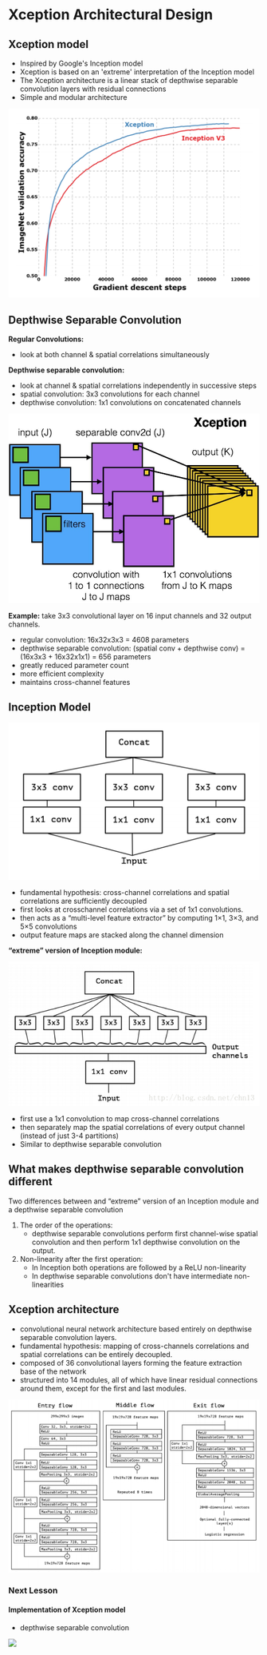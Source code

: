 # Xception Architectural Design

## Xception model

* Inspired by Google's Inception model
* Xception is based on an 'extreme' interpretation of the Inception model
* The Xception architecture is a linear stack of depthwise separable convolution layers with residual connections
* Simple and modular architecture

![](../../../../.gitbook/assets/xception-result.png)

## Depthwise Separable Convolution

**Regular Convolutions:**

* look at both channel & spatial correlations simultaneously

**Depthwise separable convolution:**

* look at channel & spatial correlations independently in successive steps
* spatial convolution: 3x3 convolutions for each channel
* depthwise convolution: 1x1 convolutions on concatenated channels

![](../../../../.gitbook/assets/xception1.jpg)

**Example:** take 3x3 convolutional layer on 16 input channels and 32 output channels.

* regular convolution: 16x32x3x3 = 4608 parameters
* depthwise separable convolution: \(spatial conv + depthwise conv\) = \(16x3x3 + 16x32x1x1\) = 656 parameters
* greatly reduced parameter count
* more efficient complexity
* maintains cross-channel features

## Inception Model

![](../../../../.gitbook/assets/inception.png)

* fundamental hypothesis: cross-channel correlations and spatial correlations are sufficiently decoupled
* first looks at crosschannel correlations via a set of 1x1 convolutions.
* then acts as a “multi-level feature extractor” by computing 1×1, 3×3, and 5×5 convolutions
* output feature maps are stacked along the channel dimension

**“extreme” version of Inception module:**

![](../../../../.gitbook/assets/xception2.png)

* first use a 1x1 convolution to map cross-channel correlations
* then separately map the spatial correlations of every output channel \(instead of just 3-4 partitions\)
* Similar to depthwise separable convolution

## What makes depthwise separable convolution different

Two differences between and “extreme” version of an Inception module and a depthwise separable convolution

1. The order of the operations:
   * depthwise separable convolutions perform first channel-wise spatial convolution and then perform 1x1 depthwise convolution on the output.
2. Non-linearity after the first operation:
   * In Inception both operations are followed by a ReLU non-linearity
   * In depthwise separable convolutions don't have intermediate non-linearities

## Xception architecture

* convolutional neural network architecture based entirely on depthwise separable convolution layers.
* fundamental hypothesis: mapping of cross-channels correlations and spatial correlations can be entirely decoupled.
* composed of 36 convolutional layers forming the feature extraction base of the network
* structured into 14 modules, all of which have linear residual connections around them, except for the first and last modules.

![](../../../../.gitbook/assets/xception0.png)

### Next Lesson

#### Implementation of Xception model

* depthwise separable convolution

![](../../images/divider.png)

